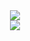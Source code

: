 <div style="display: flex; flex-direction: column; align-items: center;">
  <img align="center" src="https://github-readme-stats.vercel.app/api?username=tahakorkem&count_private=true" />
  <img align="center" src="https://github-readme-stats.vercel.app/api/top-langs/?username=tahakorkem&count_private=true&layout=compact" />
</div>
